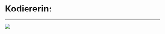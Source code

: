 # Kodiererin:
<!-- ![](https://github-readme-stats.vercel.app/api?username=Kodiererin&theme=dark&hide_border=false&include_all_commits=false&count_private=false)<br/> -->
<!-- ![](https://github-readme-streak-stats.herokuapp.com/?user=Kodiererin&theme=dark&hide_border=false)<br/> -->
<!-- ![](https://github-readme-stats.vercel.app/api/top-langs/?username=Kodiererin&theme=dark&hide_border=false&include_all_commits=false&count_private=false&layout=compact) -->

---
[![](https://visitcount.itsvg.in/api?id=Kodiererin&icon=0&color=0)](https://visitcount.itsvg.in)

<!-- Proudly created with GPRM ( https://gprm.itsvg.in ) -->
